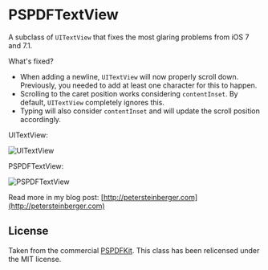 PSPDFTextView
=============

A subclass of `UITextView` that fixes the most glaring problems from iOS 7 and 7.1.

What's fixed?

*  When adding a newline, `UITextView` will now properly scroll down. Previously, you needed to add at least one character for this to happen.
*  Scrolling to the caret position works considering `contentInset`. By default, `UITextView` completely ignores this.
*  Typing will also consider `contentInset` and will update the scroll position accordingly.

UITextView:

![UITextView](https://github.com/steipete/PSPDFTextView/raw/master/Example/broken.gif)

PSPDFTextView:

![PSPDFTextView](https://github.com/steipete/PSPDFTextView/raw/master/Example/fixed.gif)

Read more in my blog post: [http://petersteinberger.com](http://petersteinberger.com)

## License

Taken from the commercial [PSPDFKit](http://pspdfkit.com). This class has been relicensed under the MIT license.